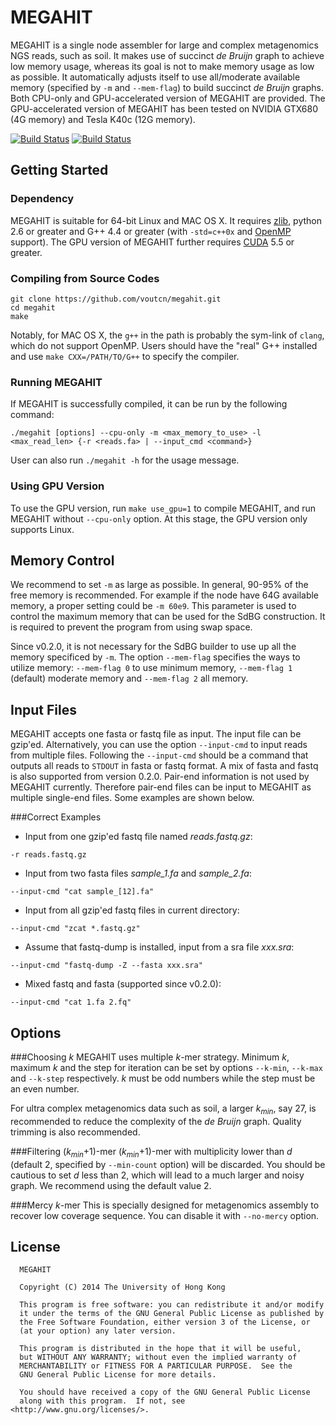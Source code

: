 MEGAHIT
=========

MEGAHIT is a single node assembler for large and complex metagenomics NGS reads, such as soil. It makes use of succinct *de Bruijn* graph to achieve low memory usage, whereas its goal is not to make memory usage as low as possible. It automatically adjusts itself to use all/moderate available memory (specified by `-m` and `--mem-flag`) to build succinct *de Bruijn* graphs. Both CPU-only and GPU-accelerated version of MEGAHIT are provided. The GPU-accelerated version of MEGAHIT has been tested on NVIDIA GTX680 (4G memory) and Tesla K40c (12G memory).

[![Build Status](https://travis-ci.org/voutcn/megahit.svg)](https://travis-ci.org/voutcn/megahit)
[![Build Status](https://drone.io/github.com/voutcn/megahit/status.png)](https://drone.io/github.com/voutcn/megahit/latest)

Getting Started
----------------

### Dependency
MEGAHIT is suitable for 64-bit Linux and MAC OS X. It requires [zlib](http://www.zlib.net/), python 2.6 or greater and G++ 4.4 or greater (with `-std=c++0x` and [OpenMP](http://openmp.org) support). The GPU version of MEGAHIT further requires [CUDA](https://developer.nvidia.com/cuda-toolkit) 5.5 or greater.

### Compiling from Source Codes
```
git clone https://github.com/voutcn/megahit.git
cd megahit
make
```

Notably, for MAC OS X, the `g++` in the path is probably the sym-link of `clang`, which do not support OpenMP. Users should have the "real" G++ installed and use `make CXX=/PATH/TO/G++` to specify the compiler.

### Running MEGAHIT
If MEGAHIT is successfully compiled, it can be run by the following command:

```
./megahit [options] --cpu-only -m <max_memory_to_use> -l <max_read_len> {-r <reads.fa> | --input_cmd <command>}
```

User can also run `./megahit -h` for the usage message.

### Using GPU Version
To use the GPU version, run `make use_gpu=1` to compile MEGAHIT, and run MEGAHIT without `--cpu-only` option. At this stage, the GPU version only supports Linux.


Memory Control
----------------
We recommend to set `-m` as large as possible. In general, 90-95% of the free memory is recommended. For example if the node have 64G available memory, a proper setting could be `-m 60e9`. This parameter is used to control the maximum memory that can be used for the SdBG construction. It is required to prevent the program from using swap space.

Since v0.2.0, it is not necessary for the SdBG builder to use up all the memory specificed by `-m`. The option `--mem-flag` specifies the ways to utilize memory: `--mem-flag 0` to use minimum memory, `--mem-flag 1` (default) moderate memory and `--mem-flag 2` all memory.

Input Files
--------------

MEGAHIT accepts one fasta or fastq file as input. The input file can be gzip'ed. Alternatively, you can use the option `--input-cmd` to input reads from multiple files. Following the `--input-cmd` should be a command that outputs all reads to `STDOUT` in fasta or fastq format. A mix of fasta and fastq is also supported from version 0.2.0. Pair-end information is not used by MEGAHIT currently. Therefore pair-end files can be input to MEGAHIT as multiple single-end files. Some examples are shown below.

###Correct Examples
* Input from one gzip'ed fastq file named *reads.fastq.gz*:
```
-r reads.fastq.gz
```
* Input from two fasta files *sample_1.fa* and *sample_2.fa*:
```
--input-cmd "cat sample_[12].fa"
```
* Input from all gzip'ed fastq files in current directory:
```
--input-cmd "zcat *.fastq.gz"
```
* Assume that fastq-dump is installed, input from a sra file *xxx.sra*:
```
--input-cmd "fastq-dump -Z --fasta xxx.sra"
```
* Mixed fastq and fasta (supported since v0.2.0):
```
--input-cmd "cat 1.fa 2.fq"
```

Options
------------------------
###Choosing *k*
MEGAHIT uses multiple *k*-mer strategy. Minimum *k*, maximum *k* and the step for iteration can be set by options `--k-min`, `--k-max` and `--k-step` respectively. *k* must be odd numbers while the step must be an even number.

For ultra complex metagenomics data such as soil, a larger *k<sub>min</sub>*, say 27, is recommended to reduce the complexity of the *de Bruijn* graph. Quality trimming is also recommended.

###Filtering (*k<sub>min</sub>*+1)-mer
(*k<sub>min</sub>*+1)-mer with multiplicity lower than *d* (default 2, specified by `--min-count` option) will be discarded. You should be cautious to set *d* less than 2, which will lead to a much larger and noisy graph. We recommend using the default value 2.

###Mercy *k*-mer
This is specially designed for metagenomics assembly to recover low coverage sequence. You can disable it with `--no-mercy` option.

License
-----------------------
```
  MEGAHIT
  
  Copyright (C) 2014 The University of Hong Kong

  This program is free software: you can redistribute it and/or modify
  it under the terms of the GNU General Public License as published by
  the Free Software Foundation, either version 3 of the License, or
  (at your option) any later version.

  This program is distributed in the hope that it will be useful,
  but WITHOUT ANY WARRANTY; without even the implied warranty of
  MERCHANTABILITY or FITNESS FOR A PARTICULAR PURPOSE.  See the
  GNU General Public License for more details.

  You should have received a copy of the GNU General Public License
  along with this program.  If not, see <http://www.gnu.org/licenses/>.
```